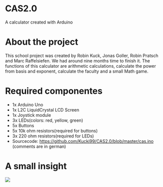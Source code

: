 # CAS2.0
A calculator created with Arduino

# About the project

This school project was created by Robin Kuck, Jonas Goller, Robin Pratsch and Marc Raffelsiefen. We had around nine months time to finish it. The functions of this calculator are arithmetic calculations, calculate the power from basis and exponent, calculate the faculty and a small Math game.

# Required componentes

- 1x Arduino Uno
- 1x L2C LiquidCrystal LCD Screen
- 1x Joystick module
- 3x LEDs(colors: red, yellow, green)
- 5x Buttons
- 5x 10k ohm resistors(required for buttons)
- 3x 220 ohm resistors(required for LEDs)
- Sourcecode: https://github.com/Kucki99/CAS2.0/blob/master/cas.ino (comments are in german)

# A small insight 

![](http://robinkuck.de/imgs/github/cas2.0.JPG)
